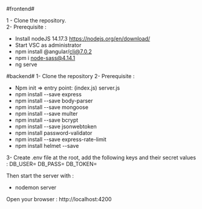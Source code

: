 #frontend#

1 - Clone the repository.  
2- Prerequisite :
- Install nodeJS 14.17.3 	https://nodejs.org/en/download/
- Start VSC as administrator
- npm install @angular/cli@7.0.2
- npm i node-sass@4.14.1
- ng serve


#backend#
1- Clone the repository 
2- Prerequisite :
- Npm init => entry point: (index.js) server.js
- npm install --save express
- npm install --save body-parser
- npm install --save mongoose
- npm install --save multer
- npm install --save bcrypt
- npm install --save jsonwebtoken
- npm install password-validator
- npm install --save express-rate-limit
- npm install helmet --save

3- Create .env file at the root, add the following keys and their secret values :
DB_USER=
DB_PASS=
DB_TOKEN=


Then start the server with : 
- nodemon server

Open your browser : http://localhost:4200

